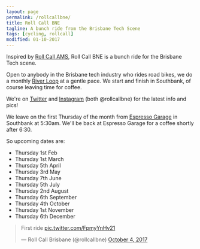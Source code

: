 ```yaml
---
layout: page
permalink: /rollcallbne/
title: Roll Call BNE
tagline: A bunch ride from the Brisbane Tech Scene
tags: [cycling, rollcall]
modified: 01-10-2017
---
```


Inspired by [Roll Call AMS](https://twitter.com/rollcallams), Roll Call BNE is a bunch ride for the Brisbane Tech scene.

Open to anybody in the Brisbane tech industry who rides road bikes, we do a monthly [River Loop](https://www.strava.com/routes/10781339) at a gentle pace. We start and finish in Southbank, of course leaving time for coffee.

We're on [Twitter](https://twitter.com/rollcallbne) and [Instagram](https://instagram.com/rollcallbne) (both @rollcallbne) for the latest info and pics!

We leave on the first Thursday of the month from [Espresso Garage](https://goo.gl/maps/UqUvD2c1gU72) in Southbank at 5:30am. We'll be back at Espresso Garage for a coffee shortly after 6:30.

So upcoming dates are:

*   Thursday 1st Feb
*   Thursday 1st March
*   Thursday 5th April
*   Thursday 3rd May
*   Thursday 7th June
*   Thursday 5th July
*   Thursday 2nd August
*   Thursday 6th September
*   Thursday 4th October
*   Thursday 1st November
*   Thursday 6th December

<blockquote class="twitter-tweet" data-lang="en"><p lang="en" dir="ltr">First ride <a href="https://t.co/FpmyYnHv21">pic.twitter.com/FpmyYnHv21</a></p>&mdash; Roll Call Brisbane (@rollcallbne) <a href="https://twitter.com/rollcallbne/status/915695830790660096?ref_src=twsrc%5Etfw">October 4, 2017</a></blockquote>
<script async src="//platform.twitter.com/widgets.js" charset="utf-8"></script>



